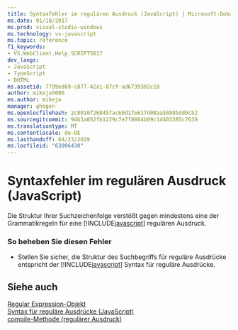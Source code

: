 ```yaml
---
title: Syntaxfehler im regulären Ausdruck (JavaScript) | Microsoft-Dokumentation
ms.date: 01/18/2017
ms.prod: visual-studio-windows
ms.technology: vs-javascript
ms.topic: reference
f1_keywords:
- VS.WebClient.Help.SCRIPT5017
dev_langs:
- JavaScript
- TypeScript
- DHTML
ms.assetid: 7799ed69-c877-42a1-87cf-ad6739302c10
author: mikejo5000
ms.author: mikejo
manager: ghogen
ms.openlocfilehash: 2c8010f268457ac60d17e617d08aa5898bdd0cb2
ms.sourcegitcommit: 94b3a052fb1229c7e7f8804b09c1d403385c7630
ms.translationtype: MT
ms.contentlocale: de-DE
ms.lasthandoff: 04/23/2019
ms.locfileid: "63006430"
---
```

# <a name="syntax-error-in-regular-expression-javascript"></a>Syntaxfehler im regulären Ausdruck (JavaScript)
Die Struktur Ihrer Suchzeichenfolge verstößt gegen mindestens eine der Grammatikregeln für eine [!INCLUDE[javascript](../../javascript/includes/javascript-md.md)] regulären Ausdruck.  
  
### <a name="to-correct-this-error"></a>So beheben Sie diesen Fehler  
  
- Stellen Sie sicher, die Struktur des Suchbegriffs für reguläre Ausdrücke entspricht der [!INCLUDE[javascript](../../javascript/includes/javascript-md.md)] Syntax für reguläre Ausdrücke.  
  
## <a name="see-also"></a>Siehe auch  
 [Regular Expression-Objekt](../../javascript/reference/regular-expression-object-javascript.md)   
 [Syntax für reguläre Ausdrücke (JavaScript)](https://msdn.microsoft.com/library/1400241x)   
 [compile-Methode (regulärer Ausdruck)](../../javascript/reference/compile-method-regular-expression-javascript.md)